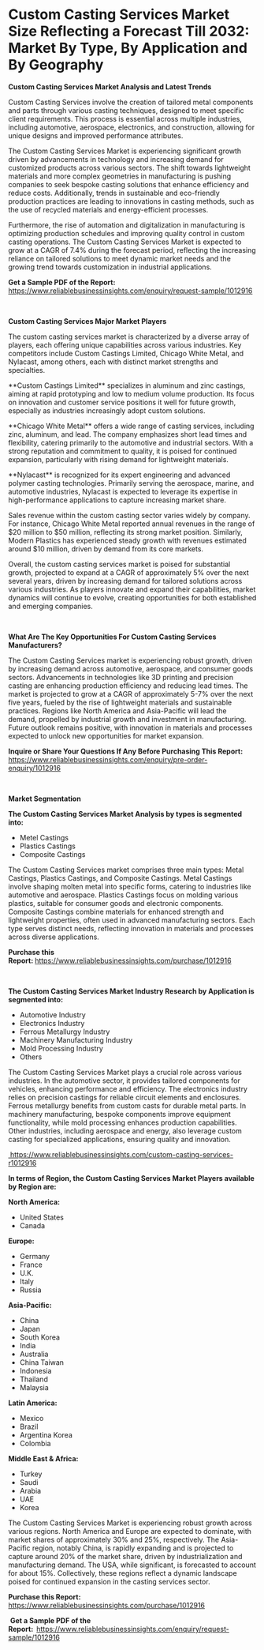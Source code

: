<p><h1>Custom Casting Services Market Size Reflecting a Forecast Till 2032: Market By Type, By Application and By Geography</h1></p><p><strong>Custom Casting Services Market Analysis and Latest Trends</strong></p>
<p><p>Custom Casting Services involve the creation of tailored metal components and parts through various casting techniques, designed to meet specific client requirements. This process is essential across multiple industries, including automotive, aerospace, electronics, and construction, allowing for unique designs and improved performance attributes.</p><p>The Custom Casting Services Market is experiencing significant growth driven by advancements in technology and increasing demand for customized products across various sectors. The shift towards lightweight materials and more complex geometries in manufacturing is pushing companies to seek bespoke casting solutions that enhance efficiency and reduce costs. Additionally, trends in sustainable and eco-friendly production practices are leading to innovations in casting methods, such as the use of recycled materials and energy-efficient processes.</p><p>Furthermore, the rise of automation and digitalization in manufacturing is optimizing production schedules and improving quality control in custom casting operations. The Custom Casting Services Market is expected to grow at a CAGR of 7.4% during the forecast period, reflecting the increasing reliance on tailored solutions to meet dynamic market needs and the growing trend towards customization in industrial applications.</p></p>
<p><strong>Get a Sample PDF of the Report:&nbsp;</strong> <a href="https://www.reliablebusinessinsights.com/enquiry/request-sample/1012916?utm_campaign=2750&utm_medium=2&utm_source=Github&utm_content=ia&utm_term=17042025&utm_id=custom-casting-services">https://www.reliablebusinessinsights.com/enquiry/request-sample/1012916</a></p>
<p>&nbsp;</p>
<p><strong>Custom Casting Services Major Market Players</strong></p>
<p><p>The custom casting services market is characterized by a diverse array of players, each offering unique capabilities across various industries. Key competitors include Custom Castings Limited, Chicago White Metal, and Nylacast, among others, each with distinct market strengths and specialties.</p><p>**Custom Castings Limited** specializes in aluminum and zinc castings, aiming at rapid prototyping and low to medium volume production. Its focus on innovation and customer service positions it well for future growth, especially as industries increasingly adopt custom solutions.</p><p>**Chicago White Metal** offers a wide range of casting services, including zinc, aluminum, and lead. The company emphasizes short lead times and flexibility, catering primarily to the automotive and industrial sectors. With a strong reputation and commitment to quality, it is poised for continued expansion, particularly with rising demand for lightweight materials.</p><p>**Nylacast** is recognized for its expert engineering and advanced polymer casting technologies. Primarily serving the aerospace, marine, and automotive industries, Nylacast is expected to leverage its expertise in high-performance applications to capture increasing market share.</p><p>Sales revenue within the custom casting sector varies widely by company. For instance, Chicago White Metal reported annual revenues in the range of $20 million to $50 million, reflecting its strong market position. Similarly, Modern Plastics has experienced steady growth with revenues estimated around $10 million, driven by demand from its core markets.</p><p>Overall, the custom casting services market is poised for substantial growth, projected to expand at a CAGR of approximately 5% over the next several years, driven by increasing demand for tailored solutions across various industries. As players innovate and expand their capabilities, market dynamics will continue to evolve, creating opportunities for both established and emerging companies.</p></p>
<p>&nbsp;</p>
<p><strong>What Are The Key Opportunities For Custom Casting Services Manufacturers?</strong></p>
<p><p>The Custom Casting Services market is experiencing robust growth, driven by increasing demand across automotive, aerospace, and consumer goods sectors. Advancements in technologies like 3D printing and precision casting are enhancing production efficiency and reducing lead times. The market is projected to grow at a CAGR of approximately 5-7% over the next five years, fueled by the rise of lightweight materials and sustainable practices. Regions like North America and Asia-Pacific will lead the demand, propelled by industrial growth and investment in manufacturing. Future outlook remains positive, with innovation in materials and processes expected to unlock new opportunities for market expansion.</p></p>
<p><strong>Inquire or Share Your Questions If Any Before Purchasing This Report:</strong> <a href="https://www.reliablebusinessinsights.com/enquiry/pre-order-enquiry/1012916?utm_campaign=2750&utm_medium=2&utm_source=Github&utm_content=ia&utm_term=17042025&utm_id=custom-casting-services">https://www.reliablebusinessinsights.com/enquiry/pre-order-enquiry/1012916</a></p>
<p>&nbsp;</p>
<p><strong>Market Segmentation</strong></p>
<p><strong>The Custom Casting Services Market Analysis by types is segmented into:</strong></p>
<p><ul><li>Metel Castings</li><li>Plastics Castings</li><li>Composite Castings</li></ul></p>
<p><p>The Custom Casting Services market comprises three main types: Metal Castings, Plastics Castings, and Composite Castings. Metal Castings involve shaping molten metal into specific forms, catering to industries like automotive and aerospace. Plastics Castings focus on molding various plastics, suitable for consumer goods and electronic components. Composite Castings combine materials for enhanced strength and lightweight properties, often used in advanced manufacturing sectors. Each type serves distinct needs, reflecting innovation in materials and processes across diverse applications.</p></p>
<p><strong>Purchase this Report:&nbsp;</strong><a href="https://www.reliablebusinessinsights.com/purchase/1012916?utm_campaign=2750&utm_medium=2&utm_source=Github&utm_content=ia&utm_term=17042025&utm_id=custom-casting-services">https://www.reliablebusinessinsights.com/purchase/1012916</a></p>
<p>&nbsp;</p>
<p><strong>The Custom Casting Services Market Industry Research by Application is segmented into:</strong></p>
<p><ul><li>Automotive Industry</li><li>Electronics Industry</li><li>Ferrous Metallurgy Industry</li><li>Machinery Manufacturing Industry</li><li>Mold Processing Industry</li><li>Others</li></ul></p>
<p><p>The Custom Casting Services Market plays a crucial role across various industries. In the automotive sector, it provides tailored components for vehicles, enhancing performance and efficiency. The electronics industry relies on precision castings for reliable circuit elements and enclosures. Ferrous metallurgy benefits from custom casts for durable metal parts. In machinery manufacturing, bespoke components improve equipment functionality, while mold processing enhances production capabilities. Other industries, including aerospace and energy, also leverage custom casting for specialized applications, ensuring quality and innovation.</p></p>
<p><a href="https://www.reliablebusinessinsights.com/custom-casting-services-r1012916?utm_campaign=2750&utm_medium=2&utm_source=Github&utm_content=ia&utm_term=17042025&utm_id=custom-casting-services">&nbsp;https://www.reliablebusinessinsights.com/custom-casting-services-r1012916</a></p>
<p><strong>In terms of Region, the Custom Casting Services Market Players available by Region are:</strong></p>
<p>
    <p> <strong> North America: </strong>
        <ul>
            <li>United States</li>
            <li>Canada</li>
        </ul>
        </p> 
    <p> <strong> Europe: </strong>
        <ul>
            <li>Germany</li>
            <li>France</li>
            <li>U.K.</li>
            <li>Italy</li>
            <li>Russia</li>
        </ul>
        </p> 
    <p> <strong> Asia-Pacific: </strong>
        <ul>
            <li>China</li>
            <li>Japan</li>
            <li>South Korea</li>
            <li>India</li>
            <li>Australia</li>
            <li>China Taiwan</li>
            <li>Indonesia</li>
            <li>Thailand</li>
            <li>Malaysia</li>
        </ul>
        </p> 
    <p> <strong> Latin America: </strong>
        <ul>
            <li>Mexico</li>
            <li>Brazil</li>
            <li>Argentina Korea</li>
            <li>Colombia</li>
        </ul>
        </p> 
    <p> <strong> Middle East & Africa: </strong>
        <ul>
            <li>Turkey</li>
            <li>Saudi</li>
            <li>Arabia</li>
            <li>UAE</li>
            <li>Korea</li>
        </ul>
    </p>
    </p>
<p><p>The Custom Casting Services Market is experiencing robust growth across various regions. North America and Europe are expected to dominate, with market shares of approximately 30% and 25%, respectively. The Asia-Pacific region, notably China, is rapidly expanding and is projected to capture around 20% of the market share, driven by industrialization and manufacturing demand. The USA, while significant, is forecasted to account for about 15%. Collectively, these regions reflect a dynamic landscape poised for continued expansion in the casting services sector.</p></p>
<p><strong>Purchase this Report: </strong><a href="https://www.reliablebusinessinsights.com/purchase/1012916?utm_campaign=2750&utm_medium=2&utm_source=Github&utm_content=ia&utm_term=17042025&utm_id=custom-casting-services">https://www.reliablebusinessinsights.com/purchase/1012916</a></p>
<p>&nbsp;<strong>Get a Sample PDF of the Report:&nbsp;&nbsp;</strong><a href="https://www.reliablebusinessinsights.com/enquiry/request-sample/1012916?utm_campaign=2750&utm_medium=2&utm_source=Github&utm_content=ia&utm_term=17042025&utm_id=custom-casting-services">https://www.reliablebusinessinsights.com/enquiry/request-sample/1012916</a></p>
<p><strong></strong></p>
<p><p></p><p></p><p></p></p>